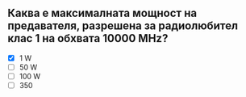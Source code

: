 ## Каква е максималната мощност на предавателя, разрешена за радиолюбител клас 1 на обхвата 10000 MHz?

<!-- Верният отговор е отбелязан с [X] -->

- [X] 1 W
- [ ] 50 W
- [ ] 100 W
- [ ] 350
